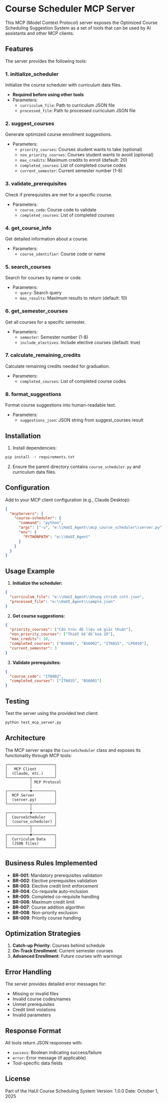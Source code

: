 # Course Scheduler MCP Server

This MCP (Model Context Protocol) server exposes the Optimized Course Scheduling Suggestion System as a set of tools that can be used by AI assistants and other MCP clients.

## Features

The server provides the following tools:

### 1. **initialize_scheduler**

Initialize the course scheduler with curriculum data files.

- **Required before using other tools**
- Parameters:
  - `curriculum_file`: Path to curriculum JSON file
  - `processed_file`: Path to processed curriculum JSON file

### 2. **suggest_courses**

Generate optimized course enrollment suggestions.

- Parameters:
  - `priority_courses`: Courses student wants to take (optional)
  - `non_priority_courses`: Courses student wants to avoid (optional)
  - `max_credits`: Maximum credits to enroll (default: 20)
  - `completed_courses`: List of completed course codes
  - `current_semester`: Current semester number (1-8)

### 3. **validate_prerequisites**

Check if prerequisites are met for a specific course.

- Parameters:
  - `course_code`: Course code to validate
  - `completed_courses`: List of completed courses

### 4. **get_course_info**

Get detailed information about a course.

- Parameters:
  - `course_identifier`: Course code or name

### 5. **search_courses**

Search for courses by name or code.

- Parameters:
  - `query`: Search query
  - `max_results`: Maximum results to return (default: 10)

### 6. **get_semester_courses**

Get all courses for a specific semester.

- Parameters:
  - `semester`: Semester number (1-8)
  - `include_electives`: Include elective courses (default: true)

### 7. **calculate_remaining_credits**

Calculate remaining credits needed for graduation.

- Parameters:
  - `completed_courses`: List of completed course codes

### 8. **format_suggestions**

Format course suggestions into human-readable text.

- Parameters:
  - `suggestions_json`: JSON string from suggest_courses result

## Installation

1. Install dependencies:

```bash
pip install -r requirements.txt
```

2. Ensure the parent directory contains `course_scheduler.py` and curriculum data files.

## Configuration

Add to your MCP client configuration (e.g., Claude Desktop):

```json
{
  "mcpServers": {
    "course-scheduler": {
      "command": "python",
      "args": ["-u", "e:\\HaUI_Agent\\mcp_course_scheduler\\server.py"],
      "env": {
        "PYTHONPATH": "e:\\HaUI_Agent"
      }
    }
  }
}
```

## Usage Example

1. **Initialize the scheduler:**

```json
{
  "curriculum_file": "e:\\HaUI_Agent\\khung ctrinh cntt.json",
  "processed_file": "e:\\HaUI_Agent\\sample.json"
}
```

2. **Get course suggestions:**

```json
{
  "priority_courses": ["Cấu trúc dữ liệu và giải thuật"],
  "non_priority_courses": ["Thiết kế đồ hoạ 2D"],
  "max_credits": 18,
  "completed_courses": ["BS6001", "BS6002", "IT6015", "LP6010"],
  "current_semester": 3
}
```

3. **Validate prerequisites:**

```json
{
  "course_code": "IT6002",
  "completed_courses": ["IT6015", "BS6001"]
}
```

## Testing

Test the server using the provided test client:

```bash
python test_mcp_server.py
```

## Architecture

The MCP server wraps the `CourseScheduler` class and exposes its functionality through MCP tools:

```
┌─────────────────────┐
│   MCP Client        │
│  (Claude, etc.)     │
└──────────┬──────────┘
           │ MCP Protocol
           │
┌──────────▼──────────┐
│  MCP Server         │
│  (server.py)        │
└──────────┬──────────┘
           │
┌──────────▼──────────┐
│  CourseScheduler    │
│  (course_scheduler) │
└──────────┬──────────┘
           │
┌──────────▼──────────┐
│  Curriculum Data    │
│  (JSON files)       │
└─────────────────────┘
```

## Business Rules Implemented

- **BR-001**: Mandatory prerequisites validation
- **BR-002**: Elective prerequisites validation
- **BR-003**: Elective credit limit enforcement
- **BR-004**: Co-requisite auto-inclusion
- **BR-005**: Completed co-requisite handling
- **BR-006**: Maximum credit limit
- **BR-007**: Course addition algorithm
- **BR-008**: Non-priority exclusion
- **BR-009**: Priority course handling

## Optimization Strategies

1. **Catch-up Priority**: Courses behind schedule
2. **On-Track Enrollment**: Current semester courses
3. **Advanced Enrollment**: Future courses with warnings

## Error Handling

The server provides detailed error messages for:

- Missing or invalid files
- Invalid course codes/names
- Unmet prerequisites
- Credit limit violations
- Invalid parameters

## Response Format

All tools return JSON responses with:

- `success`: Boolean indicating success/failure
- `error`: Error message (if applicable)
- Tool-specific data fields

## License

Part of the HaUI Course Scheduling System
Version: 1.0.0
Date: October 1, 2025
